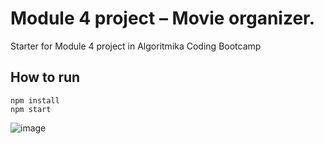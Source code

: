 # Module 4 project – Movie organizer.

Starter for Module 4 project in Algoritmika Coding Bootcamp

## How to run

```
npm install
npm start
```
![image](https://user-images.githubusercontent.com/100665352/208600641-191dc24a-4d15-4e8f-b796-80bbb6931f9b.png)

